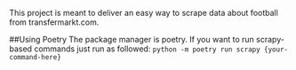 This project is meant to deliver an easy way to scrape data about football from transfermarkt.com.

##Using Poetry
The package manager is poetry.
If you want to run scrapy-based commands just run as followed:
`python -m poetry run scrapy {your-command-here}`